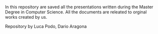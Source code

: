 In this repository are saved all the presentations written during the Master Degree in Computer Science. All the documents are releated to orginal works created by us.

Repository by 
Luca Podo,
Dario Aragona
